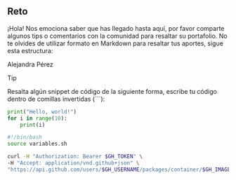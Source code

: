 ## Reto

¡Hola! Nos emociona saber que has llegado hasta aquí, por favor comparte algunos tips o comentarios con la comunidad para resaltar su portafolio. 
No te olvides de utilizar formato en Markdown para resaltar tus aportes, sigue esta estructura:

Alejandra Pérez

> [!TIP]
> Resalta algún snippet de código de la siguiente forma, escribe tu código dentro de comillas invertidas (```):

```py
print("Hello, world!")
for i in range(10):
    print(i)
```


<!-- Sección de tips -->

```bash
#!/bin/bash
source variables.sh

curl -H "Authorization: Bearer $GH_TOKEN" \
-H "Accept: application/vnd.github+json" \
"https://api.github.com/users/$GH_USERNAME/packages/container/$GH_IMAGE_NAME/versions"

```

<!-- Sección de tips - FIN -->